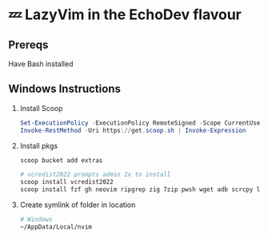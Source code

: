 # 💤 LazyVim in the EchoDev flavour

## Prereqs

Have Bash installed

## Windows Instructions

1. Install Scoop

   ```powershell
   Set-ExecutionPolicy -ExecutionPolicy RemoteSigned -Scope CurrentUser
   Invoke-RestMethod -Uri https://get.scoop.sh | Invoke-Expression
   ```

2. Install pkgs

   ```bash
   scoop bucket add extras
   ```

   ```bash
   # vcredist2022 prompts admin 2x to install
   scoop install vcredist2022
   scoop install fzf gh neovim ripgrep zig 7zip pwsh wget adb scrcpy luarocks lazygit imagemagick ghostscript
   ```

3. Create symlink of folder in location

   ```bash
   # Windows
   ~/AppData/Local/nvim
   ```
